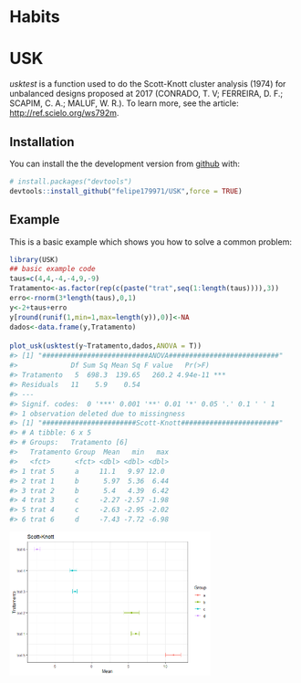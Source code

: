 Habits
================

# USK

<!-- badges: start -->
<!-- badges: end -->

*usktest* is a function used to do the Scott-Knott cluster analysis
(1974) for unbalanced designs proposed at 2017 (CONRADO, T. V; FERREIRA,
D. F.; SCAPIM, C. A.; MALUF, W. R.). To learn more, see the article:
<http://ref.scielo.org/ws792m>.

## Installation

You can install the the development version from
[github](https://github.com/felipe179971/USK) with:

``` r
# install.packages("devtools")
devtools::install_github("felipe179971/USK",force = TRUE)
```

## Example

This is a basic example which shows you how to solve a common problem:

``` r
library(USK)
## basic example code
taus=c(4,4,-4,-4,9,-9)
Tratamento<-as.factor(rep(c(paste("trat",seq(1:length(taus)))),3))
erro<-rnorm(3*length(taus),0,1)
y<-2+taus+erro
y[round(runif(1,min=1,max=length(y)),0)]<-NA
dados<-data.frame(y,Tratamento)

plot_usk(usktest(y~Tratamento,dados,ANOVA = T))
#> [1] "##########################ANOVA###########################"
#>             Df Sum Sq Mean Sq F value   Pr(>F)    
#> Tratamento   5  698.3  139.65   260.2 4.94e-11 ***
#> Residuals   11    5.9    0.54                     
#> ---
#> Signif. codes:  0 '***' 0.001 '**' 0.01 '*' 0.05 '.' 0.1 ' ' 1
#> 1 observation deleted due to missingness
#> [1] "#######################Scott-Knott########################"
#> # A tibble: 6 x 5
#> # Groups:   Tratamento [6]
#>   Tratamento Group  Mean   min   max
#>   <fct>      <fct> <dbl> <dbl> <dbl>
#> 1 trat 5     a     11.1   9.97 12.0 
#> 2 trat 1     b      5.97  5.36  6.44
#> 3 trat 2     b      5.4   4.39  6.42
#> 4 trat 3     c     -2.27 -2.57 -1.98
#> 5 trat 4     c     -2.63 -2.95 -2.02
#> 6 trat 6     d     -7.43 -7.72 -6.98
```

<img src="man/figures/README-example-1.png" width="70%" />
